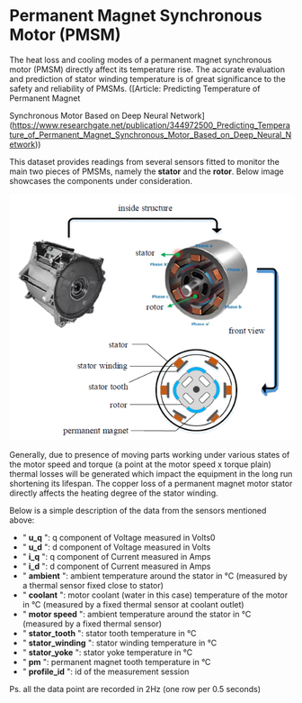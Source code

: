 # Permanent Magnet Synchronous Motor (PMSM)

The heat loss and cooling modes of a permanent magnet synchronous motor (PMSM) directly affect its temperature rise. The accurate evaluation and prediction of stator winding temperature is of great significance to the safety and reliability of PMSMs. ([Article: Predicting Temperature of Permanent Magnet


Synchronous Motor Based on Deep Neural Network](https://www.researchgate.net/publication/344972500_Predicting_Temperature_of_Permanent_Magnet_Synchronous_Motor_Based_on_Deep_Neural_Network))

This dataset provides readings from several sensors fitted to monitor the main two pieces of PMSMs, namely the **stator** and the **rotor**. Below image showcases the components under consideration.

![rotor_stator](rotor_stator.png)

Generally, due to presence of moving parts working under various states of the motor speed and torque (a point at the motor speed x torque plain) thermal losses will be generated which impact the equipment in the long run shortening its lifespan. The copper loss of a permanent magnet motor stator directly affects the heating degree of the stator winding.


Below is a simple description of the data from the sensors mentioned above:

* " **u_q** ": q component of Voltage measured in Volts0
* " **u_d** ": d component of Voltage measured in Volts
* " **i_q** ": q component of Current measured in Amps
* " **i_d** ": d component of Current measured in Amps
* " **ambient** ": ambient temperature around the stator in °C (measured by a thermal sensor fixed close to stator)
* " **coolant** ": motor coolant (water in this case) temperature of the motor in °C (measured by a fixed thermal sensor at coolant outlet)
* " **motor speed** ": ambient temperature around the stator in °C (measured by a fixed thermal sensor)
* " **stator_tooth** ": stator tooth temperature in °C
* " **stator_winding** ": stator winding temperature in °C
* " **stator_yoke** ": stator yoke temperature in °C
* " **pm** ": permanent magnet tooth temperature in °C
* " **profile_id** ": id of the measurement session

Ps. all the data point are recorded in 2Hz (one row per 0.5 seconds)
